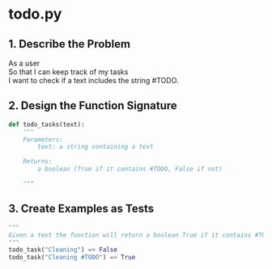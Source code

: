 # todo.py

## 1. Describe the Problem
As a user\
So that I can keep track of my tasks\
I want to check if a text includes the string #TODO.

## 2. Design the Function Signature

```python
def todo_tasks(text):
    """
    Parameters:
        text: a string containing a text

    Returns:
        a boolean (True if it contains #TODO, False if not)

    """
```

## 3. Create Examples as Tests


```python
"""
Given a text the function will return a boolean True if it contains #TODO, if not False. 
"""
todo_task("Cleaning") => False
todo_task("Cleaning #TODO") => True